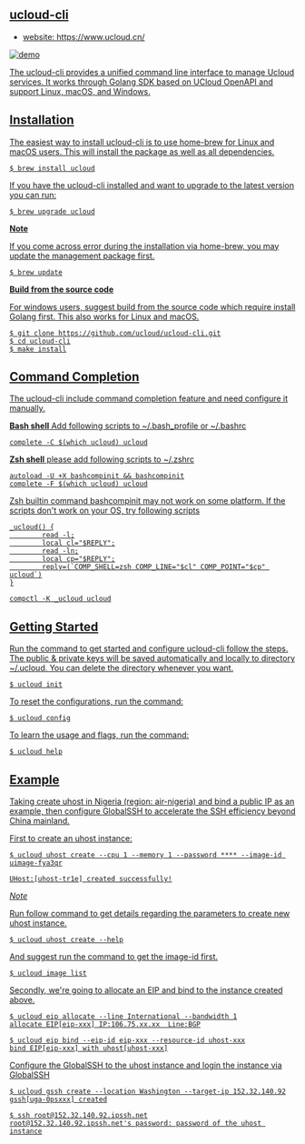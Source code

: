 ##  <u>ucloud-cli 
  
- website: https://www.ucloud.cn/

![demo](//ucloud-cli.dl.ufileos.com/cli_demo.gif)

The ucloud-cli provides a unified command line interface to manage Ucloud services. It works through Golang SDK based on UCloud OpenAPI and support Linux, macOS, and Windows. 

## Installation

The easiest way to install ucloud-cli is to use home-brew for Linux and macOS users. This will install the package as well as all dependencies.

```
$ brew install ucloud
```

If you have the ucloud-cli installed and want to upgrade to the latest version you can run:

```
$ brew upgrade ucloud
```

**Note**

If you come across error during the installation via home-brew, you may update the management package first.

```
$ brew update
```

**Build from the source code**

For windows users, suggest build from the source code which require install Golang first. This also works for Linux and macOS.

```
$ git clone https://github.com/ucloud/ucloud-cli.git
$ cd ucloud-cli
$ make install
```

## Command Completion

The ucloud-cli include command completion feature and need configure it manually. 

**Bash shell** Add following scripts to  ~/.bash_profile or ~/.bashrc 

```
complete -C $(which ucloud) ucloud
```

**Zsh shell** please add following scripts to ~/.zshrc 

```
autoload -U +X bashcompinit && bashcompinit
complete -F $(which ucloud) ucloud
```
Zsh builtin command bashcompinit may not work on some platform. If the scripts don't work on your OS, try following scripts
```
_ucloud() {
        read -l;
        local cl="$REPLY";
        read -ln;
        local cp="$REPLY";
        reply=(`COMP_SHELL=zsh COMP_LINE="$cl" COMP_POINT="$cp" ucloud`)
}

compctl -K _ucloud ucloud
```


## Getting Started

Run the command to get started and configure ucloud-cli follow the steps. The public & private keys will be saved automatically and locally to directory ~/.ucloud.
You can delete the directory whenever you want.

```
$ ucloud init
```

To reset the configurations, run the command:

```
$ ucloud config
```

To learn the usage and flags, run the command:

```
$ ucloud help
```

## Example

Taking create uhost in Nigeria (region: air-nigeria) and bind a public IP as an example, then configure GlobalSSH to accelerate the SSH efficiency beyond China mainland.

First to create an uhost instance:

```
$ ucloud uhost create --cpu 1 --memory 1 --password **** --image-id uimage-fya3qr

UHost:[uhost-tr1e] created successfully!
```

*Note* 

Run follow command to get details regarding the parameters to create new uhost instance.

```
$ ucloud uhost create --help
```

And suggest run the command to get the image-id first.

```
$ ucloud image list
```

Secondly, we're going to allocate an EIP and bind to the instance created above.

```
$ ucloud eip allocate --line International --bandwidth 1
allocate EIP[eip-xxx] IP:106.75.xx.xx  Line:BGP

$ ucloud eip bind --eip-id eip-xxx --resource-id uhost-xxx
bind EIP[eip-xxx] with uhost[uhost-xxx]
```

Configure the GlobalSSH to the uhost instance and login the instance via GlobalSSH

```
$ ucloud gssh create --location Washington --target-ip 152.32.140.92
gssh[uga-0psxxx] created

$ ssh root@152.32.140.92.ipssh.net
root@152.32.140.92.ipssh.net's password: password of the uhost instance
```
